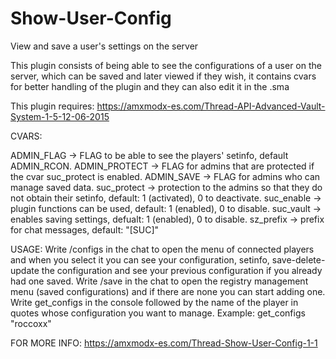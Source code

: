 # Show-User-Config
View and save a user's settings on the server

This plugin consists of being able to see the configurations of a user on the server, which can be saved and later viewed if they wish, it contains cvars for better handling of the plugin and they can also edit it in the .sma

This plugin requires: https://amxmodx-es.com/Thread-API-Advanced-Vault-System-1-5-12-06-2015

CVARS:

ADMIN_FLAG -> FLAG to be able to see the players' setinfo, default ADMIN_RCON.
ADMIN_PROTECT -> FLAG for admins that are protected if the cvar suc_protect is enabled.
ADMIN_SAVE -> FLAG for admins who can manage saved data.
suc_protect -> protection to the admins so that they do not obtain their setinfo, default: 1 (activated), 0 to deactivate.
suc_enable -> plugin functions can be used, default: 1 (enabled), 0 to disable.
suc_vault -> enables saving settings, defualt: 1 (enabled), 0 to disable.
sz_prefix -> prefix for chat messages, default: "[SUC]"

USAGE:
Write /configs in the chat to open the menu of connected players and when you select it you can see your configuration, setinfo, save-delete-update the configuration and see your previous configuration if you already had one saved.
Write /save in the chat to open the registry management menu (saved configurations) and if there are none you can start adding one.
Write get_configs in the console followed by the name of the player in quotes whose configuration you want to manage. Example: get_configs "roccoxx"

FOR MORE INFO: https://amxmodx-es.com/Thread-Show-User-Config-1-1

